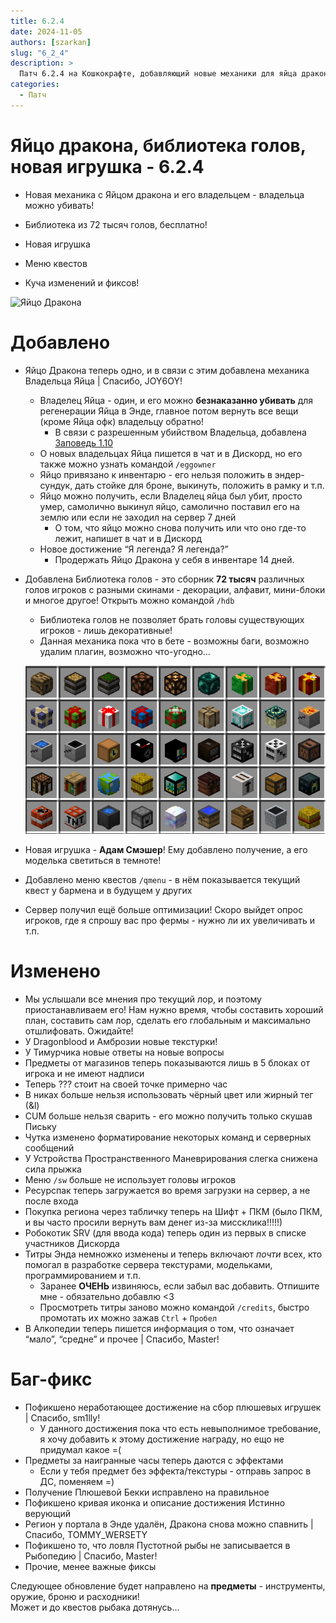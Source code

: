 ```yaml
---
title: 6.2.4
date: 2024-11-05
authors: [szarkan]
slug: "6_2_4"
description: >
  Патч 6.2.4 на Кошкокрафте, добавляющий новые механики для яйца дракона, библиотеку голов и многое другое!
categories:
  - Патч
---
```


# Яйцо дракона, библиотека голов, новая игрушка - 6.2.4

- Новая механика с Яйцом дракона и его владельцем - владельца можно убивать!

- Библиотека из 72 тысяч голов, бесплатно!

- Новая игрушка

- Меню квестов

- Куча изменений и фиксов!

![Яйцо Дракона](/assets/updates/6season/6_2_4/preview.png)

<!-- more -->

# Добавлено

- Яйцо Дракона теперь одно, и в связи с этим добавлена механика Владельца Яйца | Спасибо, JOY6OY!
    - Владелец Яйца - один, и его можно **безнаказанно убивать** для регенерации Яйца в Энде, главное потом вернуть все вещи (кроме Яйца офк) владельцу обратно!
      - В связи с разрешенным убийством Владельца, добавлена [Заповедь 1.10](../../info/rules/rules.md)
    - О новых владельцах Яйца пишется в чат и в Дискорд, но его также можно узнать командой `/eggowner`
    - Яйцо привязано к инвентарю - его нельзя положить в эндер-сундук, дать стойке для броне, выкинуть, положить в рамку и т.п.
    - Яйцо можно получить, если Владелец яйца был убит, просто умер, самолично выкинул яйцо, самолично поставил его на землю или если не заходил на сервер 7 дней
        - О том, что яйцо можно снова получить или что оно где-то лежит, напишет в чат и в Дискорд
    - Новое достижение “Я легенда? Я легенда?”
        - Продержать Яйцо Дракона у себя в инвентаре 14 дней.
- Добавлена Библиотека голов - это сборник **72 тысяч** различных голов игроков с разными скинами - декорации, алфавит, мини-блоки и многое другое! Открыть можно командой `/hdb`
    - Библиотека голов не позволяет брать головы существующих игроков - лишь декоративные!
    - Данная механика пока что в бете - возможны баги, возможно удалим плагин, возможно что-угодно…

    ![HeadDB](/assets/updates/6season/6_2_4/headdb.png)

- Новая игрушка - <span class="red">**Адам Смэшер**</span>! Ему добавлено получение, а его моделька светиться в темноте!
- Добавлено меню квестов `/qmenu` - в нём показывается текущий квест у бармена <span class="gray">и в будущем у других</span>
- Сервер получил ещё больше оптимизации! Скоро выйдет опрос игроков, где я спрошу вас про фермы - нужно ли их увеличивать и т.п.

# Изменено

- Мы услышали все мнения про текущий лор, и поэтому приостанавливаем его! Нам нужно время, чтобы составить хороший план, составить сам лор, сделать его глобальным и максимально отшлифовать. Ожидайте!
- У Dragonblood и Амброзии новые текстурки!
- У Тимурчика новые ответы на новые вопросы
- Предметы от магазинов теперь показываются лишь в 5 блоках от игрока и не имеют надписи
- Теперь ??? стоит на своей точке примерно час
- В никах больше нельзя использовать чёрный цвет или жирный тег (&l)
- CUM больше нельзя сварить - его можно получить только скушав Письку
- Чутка изменено форматирование некоторых команд и серверных сообщений
- У Устройства Пространственного Маневрирования слегка снижена сила прыжка
- Меню `/sw` больше не использует головы игроков
- Ресурспак теперь загружается во время загрузки на сервер, а не после входа
- Покупка региона через табличку теперь на Шифт + ПКМ (было ПКМ, и вы часто просили вернуть вам денег из-за миссклика!!!!!)
- Робокотик SRV (для ввода кода) теперь один из первых в списке участников Дискорда
- Титры Энда немножко изменены и теперь включают *почти* всех, кто помогал в разработке сервера текстурами, модельками, программированием и т.п.
    - Заранее **ОЧЕНЬ** извиняюсь, если забыл вас добавить. Отпишите мне - обязательно добавлю <3
    - Просмотреть титры заново можно командой `/credits`, быстро промотать их можно зажав `Ctrl` + `Пробел`
- В Алкопедии теперь пишется информация о том, что означает “мало”, “средне” и прочее | Спасибо, Master!

# Баг-фикс

- Пофикшено неработающее достижение на сбор плюшевых игрушек | Спасибо, sm1lly!
    - У данного достижения пока что есть невыполнимое требование, я хочу добавить к этому достижение награду, но ещо не придумал какое =(
- Предметы за наигранные часы теперь даются с эффектами
    - Если у тебя предмет без эффекта/текстуры - отправь запрос в ДС, поменяем =)
- Получение Плюшевой Бекки исправлено на правильное
- Пофикшено кривая иконка и описание достижения Истинно верующий
- Регион у портала в Энде удалён, Дракона снова можно спавнить | Спасибо, TOMMY_WERSETY
- Пофикшено то, что ловля Пустотной рыбы не записывается в Рыбопедию | Спасибо, Master!
- Прочие, менее важные фиксы

Следующее обновление будет направлено на **предметы** - инструменты, оружие, броню и расходники!  
<span class="gray">Может и до квестов рыбака дотянусь...</span>